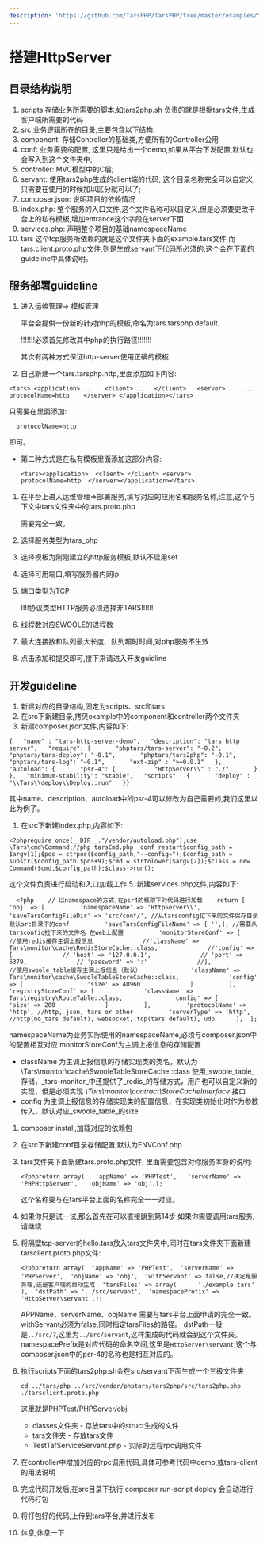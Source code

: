 ```yaml
---
description: 'https://github.com/TarsPHP/TarsPHP/tree/master/examples/tars-http-server'
---
```


# 搭建HttpServer

## 目录结构说明 <a id="mu-lu-jie-gou-shuo-ming"></a>

1. scripts 存储业务所需要的脚本,如tars2php.sh 负责的就是根据tars文件,生成客户端所需要的代码
2. src 业务逻辑所在的目录,主要包含以下结构:
3. component: 存储Controller的基础类,方便所有的Controller公用
4. conf: 业务需要的配置, 这里只是给出一个demo,如果从平台下发配置,默认也会写入到这个文件夹中;
5. controller: MVC模型中的C层;
6. servant: 使用tars2php生成的client端的代码, 这个目录名称完全可以自定义,只需要在使用的时候加以区分就可以了;
7. composer.json: 说明项目的依赖情况
8. index.php: 整个服务的入口文件,这个文件名称可以自定义,但是必须要更改平台上的私有模板,增加entrance这个字段在server下面
9. services.php: 声明整个项目的基础namespaceName
10. tars 这个tcp服务所依赖的就是这个文件夹下面的example.tars文件 而tars.client.proto.php文件,则是生成servant下代码所必须的,这个会在下面的guideline中具体说明。

## 服务部署guideline <a id="fu-wu-bu-shu-guideline"></a>

1. 进入运维管理=&gt; 模板管理

   平台会提供一份新的针对php的模板,命名为tars.tarsphp.default.

   !!!!!!!必须首先修改其中php的执行路径!!!!!!!

   其次有两种方式保证http-server使用正确的模板:

2. 自己新建一个tars.tarsphp.http,里面添加如下内容:

```text
<tars> <application>...    <client>...   </client>   <server>     ...      protocolName=http    </server> </application></tars>
```

只需要在里面添加:

```text
  protocolName=http
```

即可。

* 第二种方式是在私有模板里面添加这部分内容:

  ```text
  <tars><application>  <client> </client> <server>    protocolName=http  </server></application></tars>
  ```

1. 在平台上进入运维管理=&gt;部署服务,填写对应的应用名和服务名称,注意,这个与下文中tars文件夹中的tars.proto.php

   需要完全一致。

2. 选择服务类型为tars\_php
3. 选择模板为刚刚建立的http服务模板,默认不启用set
4. 选择可用端口,填写服务器内网ip
5. 端口类型为TCP

   !!!!协议类型HTTP服务必须选择非TARS!!!!!!

6. 线程数对应SWOOLE的进程数
7. 最大连接数和队列最大长度、队列超时时间,对php服务不生效
8. 点击添加和提交即可,接下来请进入开发guidline

## 开发guideline <a id="kai-fa-guideline"></a>

1. 新建对应的目录结构,固定为scripts、src和tars
2. 在src下新建目录,拷贝example中的component和controller两个文件夹
3. 新建composer.json文件,内容如下:

```text
{   "name" : "tars-http-server-demo",   "description": "tars http server",   "require": {       "phptars/tars-server": "~0.2",       "phptars/tars-deploy": "~0.1",       "phptars/tars2php": "~0.1",       "phptars/tars-log": "~0.1",       "ext-zip" : ">=0.0.1"   },   "autoload": {       "psr-4": {           "HttpServer\\" : "./"​       }   },   "minimum-stability": "stable",   "scripts" : {       "deploy" : "\\Tars\\deploy\\Deploy::run"   }}
```

其中name、description、autoload中的psr-4可以修改为自己需要的,我们这里以此为例子。

1. 在src下新建index.php,内容如下:

```text
<?phprequire_once(__DIR__."/vendor/autoload.php");​use \Tars\cmd\Command;​//php tarsCmd.php  conf restart$config_path = $argv[1];$pos = strpos($config_path,"--config=");​$config_path = substr($config_path,$pos+9);​$cmd = strtolower($argv[2]);​$class = new Command($cmd,$config_path);$class->run();
```

这个文件负责进行启动和入口加载工作 5. 新建services.php文件,内容如下:

```text
  <?php    // 以namespace的方式,在psr4的框架下对代码进行加载    return [      'obj' => [          'namespaceName' => 'HttpServer\\',          'saveTarsConfigFileDir' => 'src/conf/', //从tarsconfig拉下来的文件保存目录 默认src目录下的conf          'saveTarsConfigFileName' => [ '',], //需要从tarsconfig拉下来的文件名 在web上配置          'monitorStoreConf' => [              //使用redis缓存主调上报信息              //'className' => Tars\monitor\cache\RedisStoreCache::class,              //'config' => [              // 'host' => '127.0.0.1',              // 'port' => 6379,              // 'password' => ':'              //],              //使用swoole_table缓存主调上报信息（默认）              'className' => Tars\monitor\cache\SwooleTableStoreCache::class,              'config' => [                  'size' => 40960              ]          ],          'registryStoreConf' => [              'className' => Tars\registry\RouteTable::class,              'config' => [                  'size' => 200              ]          ],          'protocolName' => 'http', //http, json, tars or other          'serverType' => 'http', //http(no_tars default), websocket, tcp(tars default), udp      ],  ];
```

namespaceName为业务实际使用的namespaceName,必须与composer.json中的配置相互对应 monitorStoreConf为主调上报信息的存储配置

* className 为主调上报信息的存储实现类的类名，默认为 \Tars\monitor\cache\SwooleTableStoreCache::class 使用_swoole\_table_存储，_tars-monitor_中还提供了_redis_的存储方式，用户也可以自定义新的实现，但是必须实现 _\Tars\monitor\contract\StoreCacheInterface_ 接口
* config 为主调上报信息的存储实现类的配置信息，在实现类初始化时作为参数传入，默认对应_swoole\_table_的size

1. composer install,加载对应的依赖包
2. 在src下新建conf目录存储配置,默认为ENVConf.php
3. tars文件夹下面新建tars.proto.php文件, 里面需要包含对你服务本身的说明:

   ```text
   <?phpreturn array(   'appName' => 'PHPTest',   'serverName' => 'PHPHttpServer',   'objName' => 'obj',);
   ```

   这个名称要与在tars平台上面的名称完全一一对应。

4. 如果你只是试一试,那么首先在可以直接跳到第14步 如果你需要调用tars服务,请继续
5. 将隔壁tcp-server的hello.tars放入tars文件夹中,同时在tars文件夹下面新建tarsclient.proto.php文件:

   ```text
   <?phpreturn array(  'appName' => 'PHPTest',  'serverName' => 'PHPServer',  'objName' => 'obj',  'withServant' => false,//决定是服务端,还是客户端的自动生成  'tarsFiles' => array(      './example.tars'  ),  'dstPath' => '../src/servant',  'namespacePrefix' => 'HttpServer\servant',);
   ```

   APPName、serverName、objName 需要与tars平台上面申请的完全一致。withServant必须为false,同时指定tarsFiles的路径。 dstPath一般是`../src/?`,这里为`../src/servant`,这样生成的代码就会到这个文件夹。 namespacePrefix是对应代码的命名空间,这里是`HttpServer\servant`,这个与composer.json中的psr-4的名称也是相互对应的。

6. 执行scripts下面的tars2php.sh会在src/servant下面生成一个三级文件夹

   ```text
   cd ../tars/php ../src/vendor/phptars/tars2php/src/tars2php.php ./tarsclient.proto.php
   ```

   这里就是PHPTest/PHPServer/obj

   * classes文件夹 - 存放tars中的struct生成的文件
   * tars文件夹 - 存放tars文件
   * TestTafServiceServant.php - 实际的远程rpc调用文件

7. 在controller中增加对应的rpc调用代码,具体可参考代码中demo,或tars-client的用法说明
8. 完成代码开发后,在src目录下执行 composer run-script deploy 会自动进行代码打包
9. 将打包好的代码,上传到tars平台,并进行发布
10. 休息,休息一下

